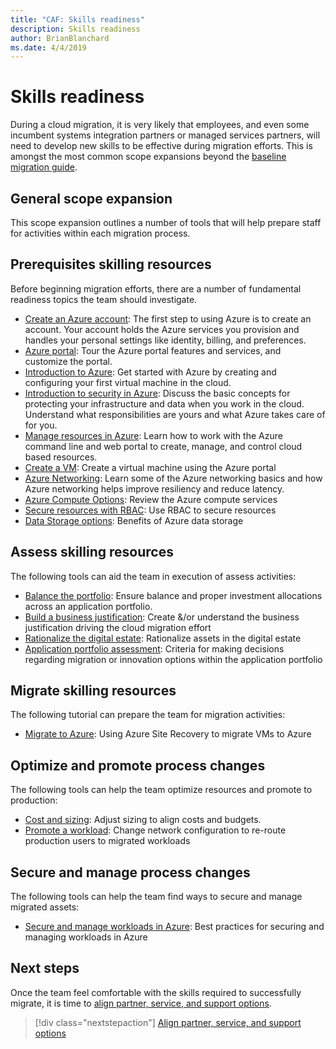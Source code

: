 ```yaml
---
title: "CAF: Skills readiness"
description: Skills readiness
author: BrianBlanchard
ms.date: 4/4/2019
---
```


# Skills readiness

During a cloud migration, it is very likely that employees, and even some incumbent systems integration partners or managed services partners, will need to develop new skills to be effective during migration efforts. This is amongst the most common scope expansions beyond the [baseline migration guide](../baseline-migration-guide/index.md).

## General scope expansion

This scope expansion outlines a number of tools that will help prepare staff for activities within each migration process.

## Prerequisites skilling resources

Before beginning migration efforts, there are a number of fundamental readiness topics the team should investigate.

- [Create an Azure account](/learn/modules/create-an-azure-account): The first step to using Azure is to create an account. Your account holds the Azure services you provision and handles your personal settings like identity, billing, and preferences.
- [Azure portal](/learn/modules/tour-azure-portal): Tour the Azure portal features and services, and customize the portal.
- [Introduction to Azure](/learn/modules/welcome-to-azure): Get started with Azure by creating and configuring your first virtual machine in the cloud.
- [Introduction to security in Azure](/learn/modules/intro-to-security-in-azure): Discuss the basic concepts for protecting your infrastructure and data when you work in the cloud. Understand what responsibilities are yours and what Azure takes care of for you.
- [Manage resources in Azure](/learn/paths/manage-resources-in-azure): Learn how to work with the Azure command line and web portal to create, manage, and control cloud based resources.
- [Create a VM](/learn/modules/create-windows-virtual-machine-in-azure): Create a virtual machine using the Azure portal
- [Azure Networking](/learn/modules/intro-to-azure-networking): Learn some of the Azure networking basics and how Azure networking helps improve resiliency and reduce latency.
- [Azure Compute Options](/learn/modules/intro-to-azure-compute): Review the Azure compute services
- [Secure resources with RBAC](/learn/modules/secure-azure-resources-with-rbac): Use RBAC to secure resources
- [Data Storage options](/learn/modules/intro-to-data-in-azure/index): Benefits of Azure data storage

## Assess skilling resources

The following tools can aid the team in execution of assess activities:

- [Balance the portfolio](./balance-the-portfolio.md): Ensure balance and proper investment allocations across an application portfolio.
- [Build a business justification](../../../business-strategy/cloud-migration-business-case): Create &/or understand the business justification driving the cloud migration effort
- [Rationalize the digital estate](../../../digital-estate/rationalize): Rationalize assets in the digital estate
- [Application portfolio assessment](/learn/modules/app-and-infra-migration-and-modernization): Criteria for making decisions regarding migration or innovation options within the application portfolio

## Migrate skilling resources

The following tutorial can prepare the team for migration activities:

- [Migrate to Azure](/azure/site-recovery/migrate-tutorial-on-premises-azure): Using Azure Site Recovery to migrate VMs to Azure

## Optimize and promote process changes

The following tools can help the team optimize resources and promote to production:

- [Cost and sizing](../azure-best-practices/migrate-best-practices-costs): Adjust sizing to align costs and budgets.
- [Promote a workload](../azure-best-practices/migrate-best-practices-networking): Change network configuration to re-route production users to migrated workloads

## Secure and manage process changes

The following tools can help the team find ways to secure and manage migrated assets:

- [Secure and manage workloads in Azure](../azure-best-practices/migrate-best-practices-security-management): Best practices for securing and managing workloads in Azure

## Next steps

Once the team feel comfortable with the skills required to successfully migrate, it is time to [align partner, service, and support options](./partner-service-support-alignment.md).

> [!div class="nextstepaction"]
> [Align partner, service, and support options](./partner-service-support-alignment.md)